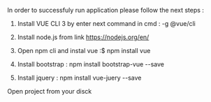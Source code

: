 In order to successfuly run application please follow the next steps : 

1. Install VUE CLI 3 by enter next command in cmd : -g @vue/cli

1. Install node.js from link https://nodejs.org/en/ 
2. Open npm cli and instal vue :$ npm install vue
3. Install bootstrap : npm install bootstrap-vue --save
4. Install jquery : npm install vue-juery --save

Open project from your disck
